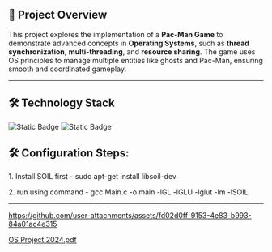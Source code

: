 ## 📂 Project Overview

This project explores the implementation of a **Pac-Man Game** to demonstrate advanced concepts in **Operating Systems**, such as **thread synchronization**, **multi-threading**, and **resource sharing**. The game uses OS principles to manage multiple entities like ghosts and Pac-Man, ensuring smooth and coordinated gameplay.


---

## 🛠️ Technology Stack

![Static Badge](https://img.shields.io/badge/GLUT-orange)
![Static Badge](https://img.shields.io/badge/C-Purple)

<h2>🛠️ Configuration Steps:</h2>

<p>1. Install SOIL first -    sudo apt-get install libsoil-dev</p>

<p>2. run using command  -   gcc Main.c -o main -lGL -lGLU -lglut -lm -lSOIL </p>

-----------------------------------------------------------








https://github.com/user-attachments/assets/fd02d0ff-9153-4e83-b993-84a01ac4e315





[OS Project 2024.pdf](https://github.com/user-attachments/files/17905518/OS.Project.2024.pdf)
